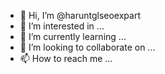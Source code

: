 - 👋 Hi, I’m @haruntglseoexpart
- 👀 I’m interested in ...
- 🌱 I’m currently learning ...
- 💞️ I’m looking to collaborate on ...
- 📫 How to reach me ...

<!---
haruntglseoexpart/haruntglseoexpart is a ✨ special ✨ repository because its `README.md` (this file) appears on your GitHub profile.
You can click the Preview link to take a look at your changes.
--->
